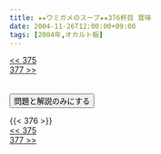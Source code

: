 ```yaml
---
title: ★★ウミガメのスープ★★376杯目 茸味
date: 2004-11-26T12:00:00+09:00
tags: [2004年,オカルト板]
---
```

<div class="th_left"><a href="../375"><< 375</a></div>
<div class="th_right"><a href="../377">377 >></a></div>
<br><br>
<script src="../../js/cupsoup.js"></script>
<form>
<input type="button" value="問題と解説のみにする" onClick="toggleCupsoup()">
</form>
{{< 376 >}}
<div class="th_left"><a href="../375"><< 375</a></div>
<div class="th_right"><a href="../377">377 >></a></div>